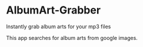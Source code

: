 # AlbumArt-Grabber
Instantly grab album arts for your mp3 files

This app searches for album arts from google images.
